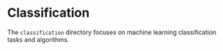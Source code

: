 # Classification

The `classification` directory focuses on machine learning classification tasks and algorithms.
